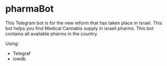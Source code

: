 # pharmaBot
This Telegram bot is for the new reform that has taken place in Israel.
This bot helps you find Medical Cannabis supply in israeli pharms. 
This bot contains all available pharms in the country.

Using:
- Telegraf
- lowdb
